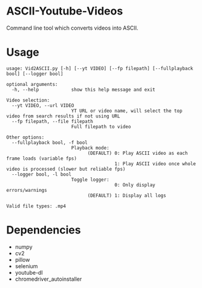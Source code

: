 # ASCII-Youtube-Videos
Command line tool which converts videos into ASCII.

# Usage
```
usage: Vid2ASCII.py [-h] [--yt VIDEO] [--fp filepath] [--fullplayback bool] [--logger bool]

optional arguments:
  -h, --help            show this help message and exit

Video selection:
  --yt VIDEO, --url VIDEO
                        YT URL or video name, will select the top video from search results if not using URL
  --fp filepath, --file filepath
                        Full filepath to video

Other options:
  --fullplayback bool, -f bool
                        Playback mode:
                              (DEFAULT) 0: Play ASCII video as each frame loads (variable fps)
                                        1: Play ASCII video once whole video is processed (slower but reliable fps)
  --logger bool, -l bool
                        Toggle logger:
                                        0: Only display errors/warnings
                              (DEFAULT) 1: Display all logs

Valid file types: .mp4
```

# Dependencies
- numpy
- cv2
- pillow
- selenium
- youtube-dl
- chromedriver_autoinstaller
